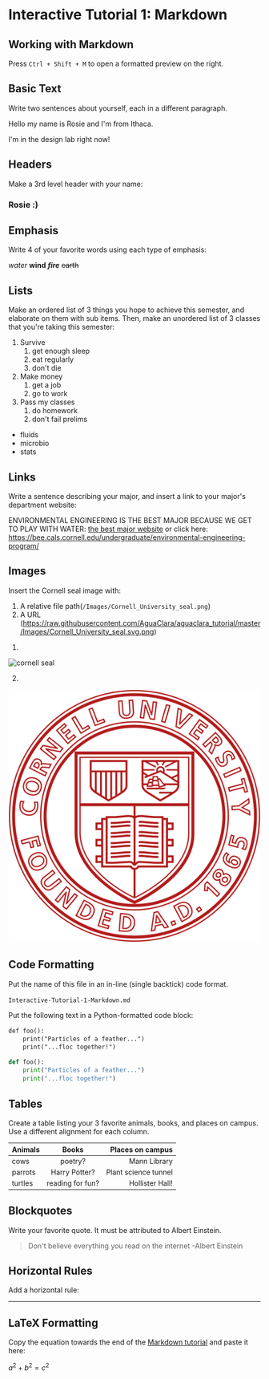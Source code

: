 # Interactive Tutorial 1: Markdown

## Working with Markdown

Press `Ctrl + Shift + M` to open a formatted preview on the right.

## Basic Text

Write two sentences about yourself, each in a different paragraph.

<!--- Write your answer here. --->
Hello my name is Rosie and I'm from Ithaca.

I'm in the design lab right now!


## Headers

Make a 3rd level header with your name:

<!--- Write your answer here. --->
### Rosie :)

## Emphasis

Write 4 of your favorite words using each type of emphasis:

<!--- Write your answer here. --->
*water*
**wind**
***fire***
~~earth~~

## Lists

Make an ordered list of 3 things you hope to achieve this semester, and elaborate on them with sub items. Then, make an unordered list of 3 classes that you're taking this semester:

<!--- Write your answer here. --->

1. Survive
    1. get enough sleep
    1. eat regularly
    1. don't die
2. Make money
    1. get a job
    1. go to work
3. Pass my classes
    1. do homework
    1. don't fail prelims


- fluids
- microbio
- stats

## Links

Write a sentence describing your major, and insert a link to your major's department website:

<!--- Write your answer here. --->

ENVIRONMENTAL ENGINEERING IS THE BEST MAJOR BECAUSE WE GET TO PLAY WITH WATER:
[the best major website](https://bee.cals.cornell.edu/undergraduate/environmental-engineering-program/) or click here: https://bee.cals.cornell.edu/undergraduate/environmental-engineering-program/


## Images

Insert the Cornell seal image with:
  1. A relative file path(`/Images/Cornell_University_seal.png`)
  2. A URL (https://raw.githubusercontent.com/AguaClara/aguaclara_tutorial/master/Images/Cornell_University_seal.svg.png)

<!--- Write your answer here. --->
1.
![cornell seal](/Images/Cornell_University_seal.png)

2.
![here she is](https://github.com/AguaClara/aguaclara_tutorial/blob/master/Images/Cornell_University_seal.png?raw=true)


## Code Formatting

Put the name of this file in an in-line (single backtick) code format.

<!-- Write your answer here. -->
`Interactive-Tutorial-1-Markdown.md`


Put the following text in a Python-formatted code block:

```
def foo():
    print("Particles of a feather...")
    print("...floc together!")
```

<!-- Write youranswer here. -->

```python
def foo():
    print("Particles of a feather...")
    print("...floc together!")
```

## Tables

Create a table listing your 3 favorite animals, books, and places on campus. Use a different alignment for each column.

<!--- Write your answer here. --->

| Animals | Books |Places on campus |
| --- | :---: | ---: |
| cows | poetry? | Mann Library | |
| parrots | Harry Potter? | Plant science tunnel |
| turtles | reading for fun? | Hollister Hall! |


## Blockquotes

Write your favorite quote. It must be attributed to Albert Einstein.

<!-- Write your answer here. -->

> Don't believe everything you read on the internet -Albert Einstein

## Horizontal Rules

Add a horizontal rule:

<!-- Write your answer here. -->

---

## LaTeX Formatting

Copy the equation towards the end of the [Markdown tutorial](https://github.com/AguaClara/aguaclara_tutorial/wiki/Markdown#latex-formatting) and paste it here:

<!-- Write your answer here. -->

$a^2 + b^2 = c^2$
